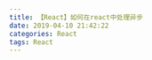 ```yaml
---
title: 【React】如何在react中处理异步
date: 2019-04-10 21:42:22
categories: React
tags: React
---
```



















